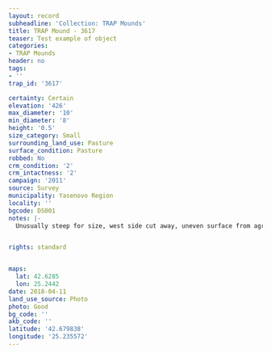 ```yaml
---
layout: record
subheadline: 'Collection: TRAP Mounds'
title: TRAP Mound - 3617
teaser: Test example of object
categories:
- TRAP Mounds
header: no
tags:
- ''
trap_id: '3617'

certainty: Certain
elevation: '426'
max_diameter: '10'
min_diameter: '8'
height: '0.5'
size_category: Small
surrounding_land_use: Pasture
surface_condition: Pasture
robbed: No
crm_condition: '2'
crm_intactness: '2'
campaign: '2011'
source: Survey
municipality: Yasenovo Region
locality: ''
bgcode: DS001
notes: |-
  Unusually steep for size, west side cut away, uneven surface from agriculture.


rights: standard


maps:
  lat: 42.6285
  lon: 25.2442
date: 2018-04-11
land_use_source: Photo
photo: Good
bg_code: ''
akb_code: ''
latitude: '42.679838'
longitude: '25.235572'
---
```

